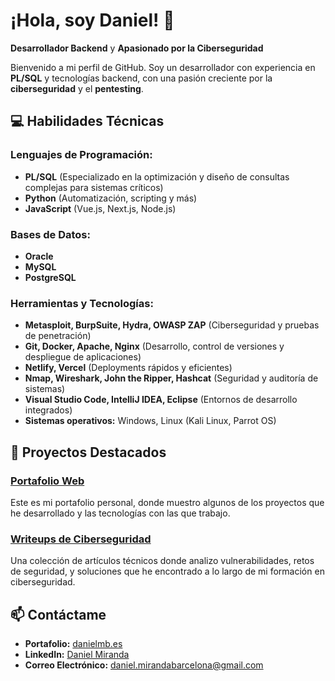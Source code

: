 
# ¡Hola, soy Daniel! 👋   
**Desarrollador Backend** y **Apasionado por la Ciberseguridad**

Bienvenido a mi perfil de GitHub. Soy un desarrollador con experiencia en **PL/SQL** y tecnologías backend, con una pasión creciente por la **ciberseguridad** y el **pentesting**.

## 💻 **Habilidades Técnicas**
### Lenguajes de Programación:
- **PL/SQL** (Especializado en la optimización y diseño de consultas complejas para sistemas críticos)
- **Python** (Automatización, scripting y más)
- **JavaScript** (Vue.js, Next.js, Node.js)
  
### Bases de Datos:
- **Oracle**
- **MySQL**
- **PostgreSQL**
  
### Herramientas y Tecnologías:
- **Metasploit, BurpSuite, Hydra, OWASP ZAP** (Ciberseguridad y pruebas de penetración)
- **Git, Docker, Apache, Nginx** (Desarrollo, control de versiones y despliegue de aplicaciones)
- **Netlify, Vercel** (Deployments rápidos y eficientes)
- **Nmap, Wireshark, John the Ripper, Hashcat** (Seguridad y auditoría de sistemas)
- **Visual Studio Code, IntelliJ IDEA, Eclipse** (Entornos de desarrollo integrados)
- **Sistemas operativos:** Windows, Linux (Kali Linux, Parrot OS)
 
## 🌟 **Proyectos Destacados**
### [Portafolio Web](https://danielmb.es)  
Este es mi portafolio personal, donde muestro algunos de los proyectos que he desarrollado y las tecnologías con las que trabajo.  

### [Writeups de Ciberseguridad](https://www.excal1bur.es)  
Una colección de artículos técnicos donde analizo vulnerabilidades, retos de seguridad, y soluciones que he encontrado a lo largo de mi formación en ciberseguridad.

## 📫 **Contáctame**
- **Portafolio:** [danielmb.es](https://danielmb.es)
- **LinkedIn:** [Daniel Miranda](https://www.linkedin.com/in/danielmirandabarcelona)
- **Correo Electrónico:** daniel.mirandabarcelona@gmail.com
